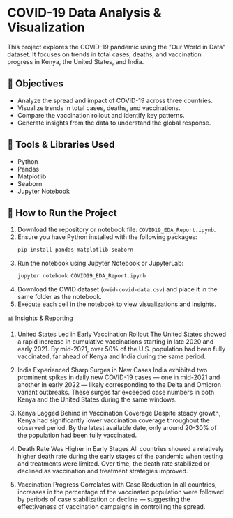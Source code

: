 # COVID-19 Data Analysis & Visualization

This project explores the COVID-19 pandemic using the "Our World in Data" dataset. It focuses on trends in total cases, deaths, and vaccination progress in Kenya, the United States, and India.

## 🎯 Objectives

- Analyze the spread and impact of COVID-19 across three countries.
- Visualize trends in total cases, deaths, and vaccinations.
- Compare the vaccination rollout and identify key patterns.
- Generate insights from the data to understand the global response.

## 🧰 Tools & Libraries Used

- Python
- Pandas
- Matplotlib
- Seaborn
- Jupyter Notebook

## 🚀 How to Run the Project

1. Download the repository or notebook file: `COVID19_EDA_Report.ipynb`.
2. Ensure you have Python installed with the following packages:
   ```bash
   pip install pandas matplotlib seaborn
   ```
3. Run the notebook using Jupyter Notebook or JupyterLab:
   ```bash
   jupyter notebook COVID19_EDA_Report.ipynb
   ```
4. Download the OWID dataset (`owid-covid-data.csv`) and place it in the same folder as the notebook.
5. Execute each cell in the notebook to view visualizations and insights.

📊 Insights & Reporting
1. United States Led in Early Vaccination Rollout
The United States showed a rapid increase in cumulative vaccinations starting in late 2020 and early 2021. By mid-2021, over 50% of the U.S. population had been fully vaccinated, far ahead of Kenya and India during the same period.

2. India Experienced Sharp Surges in New Cases
India exhibited two prominent spikes in daily new COVID-19 cases — one in mid-2021 and another in early 2022 — likely corresponding to the Delta and Omicron variant outbreaks. These surges far exceeded case numbers in both Kenya and the United States during the same windows.

3. Kenya Lagged Behind in Vaccination Coverage
Despite steady growth, Kenya had significantly lower vaccination coverage throughout the observed period. By the latest available date, only around 20-30% of the population had been fully vaccinated.

4. Death Rate Was Higher in Early Stages
All countries showed a relatively higher death rate during the early stages of the pandemic when testing and treatments were limited. Over time, the death rate stabilized or declined as vaccination and treatment strategies improved.

5. Vaccination Progress Correlates with Case Reduction
In all countries, increases in the percentage of the vaccinated population were followed by periods of case stabilization or decline — suggesting the effectiveness of vaccination campaigns in controlling the spread.
